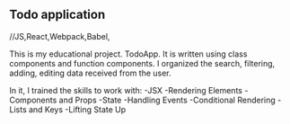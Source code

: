 ## Todo application

//JS,React,Webpack,Babel,

This is my educational project.
TodoApp.
It is written using class components and function components.
I organized the search, filtering, adding, editing data received from the user.

In it, I trained the skills to work with:
-JSX
-Rendering Elements
-Components and Props
-State
-Handling Events
-Conditional Rendering
-Lists and Keys
-Lifting State Up
